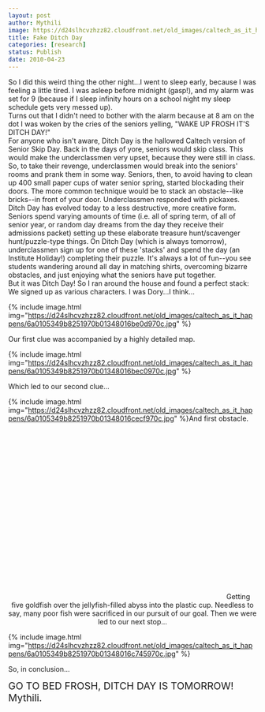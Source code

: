 ```yaml
---
layout: post
author: Mythili
image: https://d24slhcvzhzz82.cloudfront.net/old_images/caltech_as_it_happens/6a0105349b8251970b01348016bcd3970c.jpg
title: Fake Ditch Day
categories: [research]
status: Publish
date: 2010-04-23
---
```



<p align="center" class="asset asset-video" style="margin: 0px auto; text-align: left; display: block;">
<p align="center" class="asset asset-video" style="margin: 0px auto; text-align: left; display: block;">
<p align="center" class="asset asset-video" style="margin: 0px auto; text-align: left; display: block;">So I did this weird thing the other night...I went to sleep early, because I was feeling a little tired. I was asleep before midnight (gasp!), and my alarm was set for 9 (because if I sleep infinity hours on a school night my sleep schedule gets very messed up).                                                         
<p align="center" class="asset asset-video" style="margin: 0px auto; text-align: left; display: block;">
<p align="center" class="asset asset-video" style="margin: 0px auto; text-align: left; display: block;">
<p align="center" class="asset asset-video" style="margin: 0px auto; text-align: left; display: block;">
<p align="center" class="asset asset-video" style="margin: 0px auto; text-align: left; display: block;">Turns out that I didn't need to bother with the alarm because at 8 am on the dot I was woken by the cries of the seniors yelling, "WAKE UP FROSH IT'S DITCH DAY!"                                       
<p align="center" class="asset asset-video" style="margin: 0px auto; text-align: left; display: block;">
<p align="center" class="asset asset-video" style="margin: 0px auto; text-align: left; display: block;">
<p align="center" class="asset asset-video" style="margin: 0px auto; text-align: left; display: block;">
<p align="center" class="asset asset-video" style="margin: 0px auto; text-align: left; display: block;">
<p align="center" class="asset asset-video" style="margin: 0px auto; text-align: left; display: block;">
<p align="center" class="asset asset-video" style="margin: 0px auto; text-align: left; display: block;">For anyone who isn't aware, Ditch Day is the hallowed Caltech version of Senior Skip Day. Back in the days of yore, seniors would skip class. This would make the underclassmen very upset, because they were still in class. So, to take their revenge, underclassmen would break into the seniors' rooms and prank them in some way. Seniors, then, to avoid having to clean up 400 small paper cups of water senior spring, started blockading their doors. The more common technique would be to stack an obstacle--like bricks--in front of your door. Underclassmen responded with pickaxes.                               
<p align="center" class="asset asset-video" style="margin: 0px auto; text-align: left; display: block;">
<p align="center" class="asset asset-video" style="margin: 0px auto; text-align: left; display: block;">
<p align="center" class="asset asset-video" style="margin: 0px auto; text-align: left; display: block;">
<p align="center" class="asset asset-video" style="margin: 0px auto; text-align: left; display: block;">
<p align="center" class="asset asset-video" style="margin: 0px auto; text-align: left; display: block;">Ditch Day has evolved today to a less destructive, more creative form. Seniors spend varying amounts of time (i.e. all of spring term, of all of senior year, or random day dreams from the day they receive their admissions packet) setting up these elaborate treasure hunt/scavenger hunt/puzzle-type things. On Ditch Day (which is always tomorrow), underclassmen sign up for one of these 'stacks' and spend the day (an Institute Holiday!) completing their puzzle. It's always a lot of fun--you see students wandering around all day in matching shirts, overcoming bizarre obstacles, and just enjoying what the seniors have put together.                                                                         
<p align="center" class="asset asset-video" style="margin: 0px auto; text-align: left; display: block;">
<p align="center" class="asset asset-video" style="margin: 0px auto; text-align: left; display: block;">But it was Ditch Day! So I ran around the house and found a perfect stack:
<p align="center" class="asset asset-video" style="margin: 0px auto; text-align: left; display: block;">

<p align="center" class="asset asset-video" style="margin: 0px auto; text-align: left; display: block;">
<p align="center" class="asset asset-video" style="margin: 0px auto; text-align: left; display: block;">
<p align="center" class="asset asset-video" style="margin: 0px auto; text-align: left; display: block;">
<p align="center" class="asset asset-video" style="margin: 0px auto; text-align: left; display: block;">We signed up as various characters. I was Dory...I think...

<p align="center" class="asset asset-video" style="margin: 0px auto; text-align: left; display: block;">


{% include image.html img="https://d24slhcvzhzz82.cloudfront.net/old_images/caltech_as_it_happens/6a0105349b8251970b01348016be0d970c.jpg" %}<p align="center" class="asset asset-video" style="margin: 0px auto; text-align: left; display: block;">Our first clue was accompanied by a highly detailed map.

<p align="center" class="asset asset-video" style="margin: 0px auto; text-align: left; display: block;">


{% include image.html img="https://d24slhcvzhzz82.cloudfront.net/old_images/caltech_as_it_happens/6a0105349b8251970b01348016bec0970c.jpg" %}

Which led to our second clue...


{% include image.html img="https://d24slhcvzhzz82.cloudfront.net/old_images/caltech_as_it_happens/6a0105349b8251970b01348016cecf970c.jpg" %}And first obstacle.

<p align="center" class="asset asset-video" style="margin: 0pt auto; display: block;"><object height="344" width="425"><param name="movie" value="https://www.youtube.com/v/mByGsDPKEUo&amp;fs=1" /><param name="allowFullScreen" value="true" /><param name="allowscriptaccess" value="always" /><embed allowfullscreen="true" allowscriptaccess="always" height="344" src="https://www.youtube.com/v/mByGsDPKEUo&amp;fs=1" type="application/x-shockwave-flash" width="425" /></object>
Getting five goldfish over the jellyfish-filled abyss into the plastic cup. Needless to say, many poor fish were sacrificed in our pursuit of our goal.                                              
Then we were led to our next stop...


{% include image.html img="https://d24slhcvzhzz82.cloudfront.net/old_images/caltech_as_it_happens/6a0105349b8251970b01348016c745970c.jpg" %}

<span style="white-space: pre;"><span style="white-space: normal;">So, in conclusion...

<span style="white-space: pre;"><span style="white-space: normal;"><span style="font-size: 20px;">GO TO BED FROSH, DITCH DAY IS TOMORROW!
<span style="white-space: pre;"><span style="white-space: normal;">Mythili.

